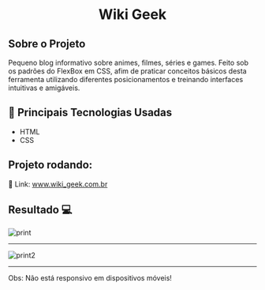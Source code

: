 <h1 align="center">Wiki Geek</h1>

## Sobre o Projeto 

Pequeno blog informativo sobre animes, filmes, séries e games.
Feito sob os padrões do FlexBox em CSS, afim  de praticar conceitos básicos desta ferramenta utilizando diferentes posicionamentos e treinando interfaces intuitivas e amigáveis.

## 🚀 Principais Tecnologias Usadas 
<ul>
    <li>HTML</li>
    <li>CSS</li> 
</ul>

 ## Projeto rodando:

 🔰 Link: <a href="https://wikinanatsu.netlify.app">www.wiki_geek.com.br</a>

 ## Resultado 💻
 <img src="https://i.imgur.com/cfonV3L.png" alt="print">
 <hr>
 <img src="https://i.imgur.com/4mW6npU.png" alt="print2">
 <hr>

 Obs: Não está responsivo em dispositivos móveis!